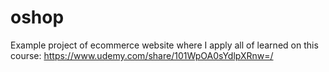 # oshop
Example project of ecommerce website where I apply all of learned on this course: https://www.udemy.com/share/101WpOA0sYdlpXRnw=/
